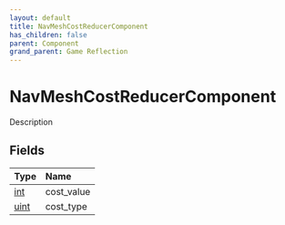 ```yaml
---
layout: default
title: NavMeshCostReducerComponent
has_children: false
parent: Component
grand_parent: Game Reflection
---
```

# NavMeshCostReducerComponent
Description 

## Fields

| Type | Name |
|:-------------|:--------------|
| [int](/docs/game-reflection/enums/int) | cost_value |
| [uint](/docs/game-reflection/components/uint) | cost_type |

